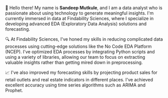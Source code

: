 👋 Hello there! My name is **Sandeep Mutkule**, and I am a data analyst who is passionate about using technology to generate meaningful insights. I'm currently immersed in data at Findability Sciences, where I specialize in developing advanced EDA (Exploratory Data Analysis) solutions and forecasting.

🔍 At Findability Sciences, I've honed my skills in reducing complicated data processes using cutting-edge solutions like the No Code EDA Platform (NCEP). I've optimized EDA processes by integrating Python scripts and using a variety of libraries, allowing our team to focus on extracting valuable insights rather than getting mired down in preprocessing.

📈 I've also improved my forecasting skills by projecting product sales for retail outlets and real estate indicators in different places. I've achieved excellent accuracy using time series algorithms such as ARIMA and Prophet.
